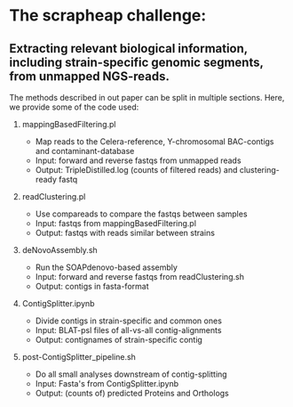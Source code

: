 # The scrapheap challenge:
## Extracting relevant biological information, including strain-specific genomic segments, from unmapped NGS-reads.

The methods described in out paper can be split in multiple sections.
Here, we provide some of the code used:

1. mappingBasedFiltering.pl
    * Map reads to the Celera-reference, Y-chromosomal BAC-contigs and contaminant-database
    * Input: forward and reverse fastqs from unmapped reads
    * Output: TripleDistilled.log (counts of filtered reads) and clustering-ready fastq

1. readClustering.pl
    * Use compareads to compare the fastqs between samples
    * Input: fastqs from mappingBasedFiltering.pl
    * Output: fastqs with reads similar between strains

1. deNovoAssembly.sh
    * Run the SOAPdenovo-based assembly
    * Input: forward and reverse fastqs from readClustering.sh
    * Output: contigs in fasta-format


1. ContigSplitter.ipynb
    * Divide contigs in strain-specific and common ones
    * Input: BLAT-psl files of all-vs-all contig-alignments
    * Output: contignames of strain-specific contig

1. post-ContigSplitter_pipeline.sh
    * Do all small analyses downstream of contig-splitting
    * Input: Fasta's from ContigSplitter.ipynb
    * Output: (counts of) predicted Proteins and Orthologs
